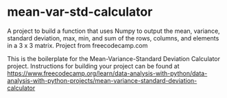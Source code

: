# mean-var-std-calculator
A project to build a function that uses Numpy to output the mean, variance, standard deviation, max, min, and sum of the rows, columns, and elements in a 3 x 3 matrix. Project from freecodecamp.com

This is the boilerplate for the Mean-Variance-Standard Deviation Calculator project. Instructions for building your project can be found at https://www.freecodecamp.org/learn/data-analysis-with-python/data-analysis-with-python-projects/mean-variance-standard-deviation-calculator
